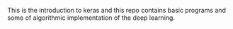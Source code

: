 This is the introduction to keras and this repo contains basic programs and some of algorithmic implementation of the deep learning.
